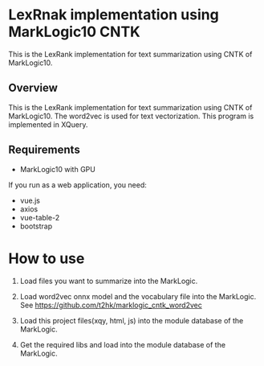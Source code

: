 # LexRnak implementation using MarkLogic10 CNTK 
This is the LexRank implementation for text summarization using CNTK of MarkLogic10.

## Overview
This is the LexRank implementation for text summarization using CNTK of MarkLogic10.
The word2vec is used for text vectorization.
This program is implemented in XQuery.

## Requirements 

* MarkLogic10 with GPU

If you run as a web application, you need:
* vue.js
* axios
* vue-table-2
* bootstrap

# How to use
1. Load files you want to summarize into the MarkLogic.

2. Load word2vec onnx model and the vocabulary file into the MarkLogic. 
   See https://github.com/t2hk/marklogic_cntk_word2vec

3. Load this project files(xqy, html, js) into the module database of the MarkLogic.

4. Get the required libs and load into the module database of the MarkLogic.
